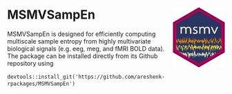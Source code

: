 # MSMVSampEn <img src='man/figures/logo.png' align="right" height="138.5" />
MSMVSampEn is designed for efficiently computing multiscale sample entropy from highly multivariate biological signals (e.g. eeg, meg, and fMRI BOLD data). The package can be installed directly from its Github repository using

```
devtools::install_git('https://github.com/areshenk-rpackages/MSMVSampEn')
```
